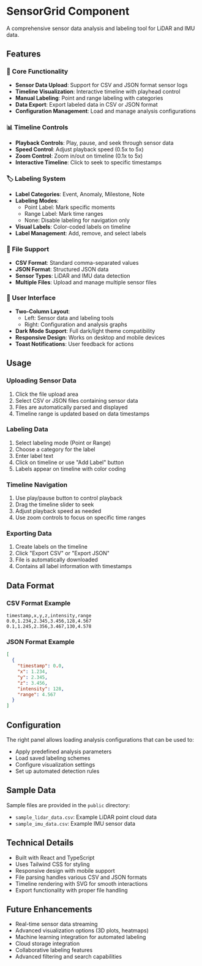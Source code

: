 # SensorGrid Component

A comprehensive sensor data analysis and labeling tool for LiDAR and IMU data.

## Features

### 🚀 Core Functionality

- **Sensor Data Upload**: Support for CSV and JSON format sensor logs
- **Timeline Visualization**: Interactive timeline with playhead control
- **Manual Labeling**: Point and range labeling with categories
- **Data Export**: Export labeled data in CSV or JSON format
- **Configuration Management**: Load and manage analysis configurations

### 📊 Timeline Controls

- **Playback Controls**: Play, pause, and seek through sensor data
- **Speed Control**: Adjust playback speed (0.5x to 5x)
- **Zoom Control**: Zoom in/out on timeline (0.1x to 5x)
- **Interactive Timeline**: Click to seek to specific timestamps

### 🏷️ Labeling System

- **Label Categories**: Event, Anomaly, Milestone, Note
- **Labeling Modes**: 
  - Point Label: Mark specific moments
  - Range Label: Mark time ranges
  - None: Disable labeling for navigation only
- **Visual Labels**: Color-coded labels on timeline
- **Label Management**: Add, remove, and select labels

### 📁 File Support

- **CSV Format**: Standard comma-separated values
- **JSON Format**: Structured JSON data
- **Sensor Types**: LiDAR and IMU data detection
- **Multiple Files**: Upload and manage multiple sensor files

### 🎨 User Interface

- **Two-Column Layout**: 
  - Left: Sensor data and labeling tools
  - Right: Configuration and analysis graphs
- **Dark Mode Support**: Full dark/light theme compatibility
- **Responsive Design**: Works on desktop and mobile devices
- **Toast Notifications**: User feedback for actions

## Usage

### Uploading Sensor Data

1. Click the file upload area
2. Select CSV or JSON files containing sensor data
3. Files are automatically parsed and displayed
4. Timeline range is updated based on data timestamps

### Labeling Data

1. Select labeling mode (Point or Range)
2. Choose a category for the label
3. Enter label text
4. Click on timeline or use "Add Label" button
5. Labels appear on timeline with color coding

### Timeline Navigation

1. Use play/pause button to control playback
2. Drag the timeline slider to seek
3. Adjust playback speed as needed
4. Use zoom controls to focus on specific time ranges

### Exporting Data

1. Create labels on the timeline
2. Click "Export CSV" or "Export JSON"
3. File is automatically downloaded
4. Contains all label information with timestamps

## Data Format

### CSV Format Example

```csv
timestamp,x,y,z,intensity,range
0.0,1.234,2.345,3.456,128,4.567
0.1,1.245,2.356,3.467,130,4.578
```

### JSON Format Example

```json
[
  {
    "timestamp": 0.0,
    "x": 1.234,
    "y": 2.345,
    "z": 3.456,
    "intensity": 128,
    "range": 4.567
  }
]
```

## Configuration

The right panel allows loading analysis configurations that can be used to:
- Apply predefined analysis parameters
- Load saved labeling schemes
- Configure visualization settings
- Set up automated detection rules

## Sample Data

Sample files are provided in the `public` directory:
- `sample_lidar_data.csv`: Example LiDAR point cloud data
- `sample_imu_data.csv`: Example IMU sensor data

## Technical Details

- Built with React and TypeScript
- Uses Tailwind CSS for styling
- Responsive design with mobile support
- File parsing handles various CSV and JSON formats
- Timeline rendering with SVG for smooth interactions
- Export functionality with proper file handling

## Future Enhancements

- Real-time sensor data streaming
- Advanced visualization options (3D plots, heatmaps)
- Machine learning integration for automated labeling
- Cloud storage integration
- Collaborative labeling features
- Advanced filtering and search capabilities 